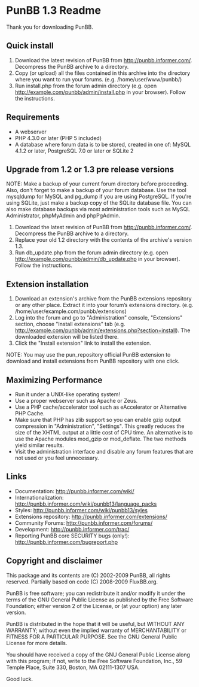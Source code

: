 # PunBB 1.3 Readme

Thank you for downloading PunBB.

## Quick install
 1. Download the latest revision of PunBB from http://punbb.informer.com/. Decompress the PunBB archive to a directory.
 2. Copy (or upload) all the files contained in this archive into the directory where you want to run your forums. (e.g. /home/user/www/punbb/)
 3. Run install.php from the forum admin directory (e.g. open http://example.com/punbb/admin/install.php in your browser). Follow the instructions.

## Requirements
 - A webserver
 - PHP 4.3.0 or later (PHP 5 included)
 - A database where forum data is to be stored, created in one of: MySQL 4.1.2 or later, PostgreSQL 7.0 or later or SQLite 2

## Upgrade from 1.2 or 1.3 pre release versions
NOTE: Make a backup of your current forum directory before proceeding. Also, don't forget to make a backup of your forum database. Use the tool mysqldump for MySQL and pg_dump if you are using PostgreSQL. If you're using SQLite, just make a backup copy of the SQLite database file. You can also make database backups via most administration tools such as MySQL Administrator, phpMyAdmin and phpPgAdmin.

 1. Download the latest revision of PunBB from http://punbb.informer.com/. Decompress the PunBB archive to a directory.
 2. Replace your old 1.2 directory with the contents of the archive's version 1.3.
 3. Run db_update.php from the forum admin directory (e.g. open http://example.com/punbb/admin/db_update.php in your browser). Follow the instructions.

## Extension installation
 1. Download an extension's archive from the PunBB extensions repository or any other place. Extract it into your forum’s extensions directory. (e.g. /home/user/example.com/punbb/extensions)
 2. Log into the forum and go to "Administration" console, "Extensions" section, choose "Install extensions" tab (e.g. http://example.com/punbb/admin/extensions.php?section=install). The downloaded extension will be listed there.
 3. Click the "Install extension" link to install the extension.

NOTE: You may use the pun_repository official PunBB extension to download and install extensions from PunBB repository with one click.

## Maximizing Performance
 - Run it under a UNIX-like operating system!
 - Use a proper webserver such as Apache or Zeus.
 - Use a PHP cache/accelerator tool such as eAccelerator or Alternative PHP Cache.
 - Make sure that PHP has zlib support so you can enable gzip output compression in "Administration", "Settings". This greatly reduces the size of the XHTML output at a little cost of CPU time. An alternative is to use the Apache modules mod_gzip or mod_deflate. The two methods yield similar results.
 - Visit the administration interface and disable any forum features that are not used or you feel unnecessary.

## Links
 - Documentation: http://punbb.informer.com/wiki/
 - Internationalization: http://punbb.informer.com/wiki/punbb13/language_packs
 - Styles: http://punbb.informer.com/wiki/punbb13/syles
 - Extensions repository: http://punbb.informer.com/extensions/
 - Community Forums: http://punbb.informer.com/forums/
 - Development: http://punbb.informer.com/trac/
 - Reporting PunBB core SECURITY bugs (only!): http://punbb.informer.com/bugreport.php

## Copyright and disclaimer
This package and its contents are (C) 2002-2009 PunBB, all rights reserved.
Partially based on code (C) 2008-2009 FluxBB.org.

PunBB is free software; you can redistribute it and/or modify it under the terms of the GNU General Public License as published by the Free Software Foundation; either version 2 of the License, or (at your option) any later version.

PunBB is distributed in the hope that it will be useful, but WITHOUT ANY WARRANTY; without even the implied warranty of MERCHANTABILITY or FITNESS FOR A PARTICULAR PURPOSE. See the GNU General Public License for more details.

You should have received a copy of the GNU General Public License along with this program; if not, write to the Free Software Foundation, Inc., 59 Temple Place, Suite 330, Boston, MA 02111-1307 USA.

Good luck.
